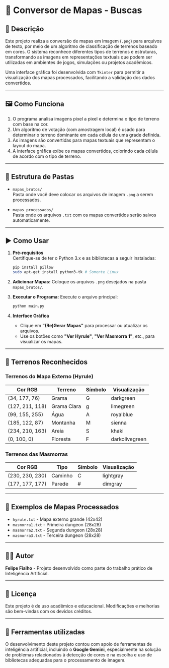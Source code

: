 # 🧠 Conversor de Mapas - Buscas

## 📌 Descrição

Este projeto realiza a conversão de mapas em imagem (`.png`) para arquivos de texto, por meio de um algoritmo de classificação de terrenos baseado em cores. O sistema reconhece diferentes tipos de terrenos e estruturas, transformando as imagens em representações textuais que podem ser utilizadas em ambientes de jogos, simulações ou projetos acadêmicos.

Uma interface gráfica foi desenvolvida com `Tkinter` para permitir a visualização dos mapas processados, facilitando a validação dos dados convertidos.

---

## 🖼️ Como Funciona

1. O programa analisa imagens pixel a pixel e determina o tipo de terreno com base na cor.
2. Um algoritmo de votação (com amostragem local) é usado para determinar o terreno dominante em cada célula de uma grade definida.
3. As imagens são convertidas para mapas textuais que representam o layout do mapa.
4. A interface gráfica exibe os mapas convertidos, colorindo cada célula de acordo com o tipo de terreno.

---

## 📂 Estrutura de Pastas

- `mapas_brutos/`  
  Pasta onde você deve colocar os arquivos de imagem `.png` a serem processados.

- `mapas_processados/`  
  Pasta onde os arquivos `.txt` com os mapas convertidos serão salvos automaticamente.

---

## ▶️ Como Usar

1. **Pré-requisitos**  
   Certifique-se de ter o Python 3.x e as bibliotecas a seguir instaladas:

   ```bash
   pip install pillow
   sudo apt-get install python3-tk # Somente Linux

2. **Adicionar Mapas:**
   Coloque os arquivos `.png` desejados na pasta `mapas_brutos/`.

3. **Executar o Programa:**
   Execute o arquivo principal:

   ```bash
   python main.py
   ```

4. **Interface Gráfica**

   * Clique em **"(Re)Gerar Mapas"** para processar ou atualizar os arquivos.
   * Use os botões como **"Ver Hyrule"**, **"Ver Masmorra 1"**, etc., para visualizar os mapas.

---

## 🧱 Terrenos Reconhecidos

### Terrenos do Mapa Externo (Hyrule)

| Cor RGB         | Terreno     | Símbolo | Visualização   |
| --------------- | ----------- | ------- | -------------- |
| (34, 177, 76)   | Grama       | G       | darkgreen      |
| (127, 211, 118) | Grama Clara | g       | limegreen      |
| (99, 155, 255)  | Água        | A       | royalblue      |
| (185, 122, 87)  | Montanha    | M       | sienna         |
| (234, 210, 163) | Areia       | S       | khaki          |
| (0, 100, 0)     | Floresta    | F       | darkolivegreen |

### Terrenos das Masmorras

| Cor RGB         | Tipo    | Símbolo | Visualização |
| --------------- | ------- | ------- | ------------ |
| (230, 230, 230) | Caminho | C       | lightgray    |
| (177, 177, 177) | Parede  | #       | dimgray      |

---

## 🧪 Exemplos de Mapas Processados

* `hyrule.txt` - Mapa externo grande (42x42)
* `masmorra1.txt` - Primeira dungeon (28x28)
* `masmorra2.txt` - Segunda dungeon (28x28)
* `masmorra3.txt` - Terceira dungeon (28x28)

---

## 🧑‍💻 Autor

**Felipe Fialho** - Projeto desenvolvido como parte do trabalho prático de Inteligência Artificial.

---

## 📃 Licença

Este projeto é de uso acadêmico e educacional. Modificações e melhorias são bem-vindas com os devidos créditos.

---

## 🔧 Ferramentas utilizadas

O desenvolvimento deste projeto contou com apoio de ferramentas de inteligência artificial, incluindo o **Google Gemini**, especialmente na solução de problemas relacionados à detecção de cores e na escolha e uso de bibliotecas adequadas para o processamento de imagem.
